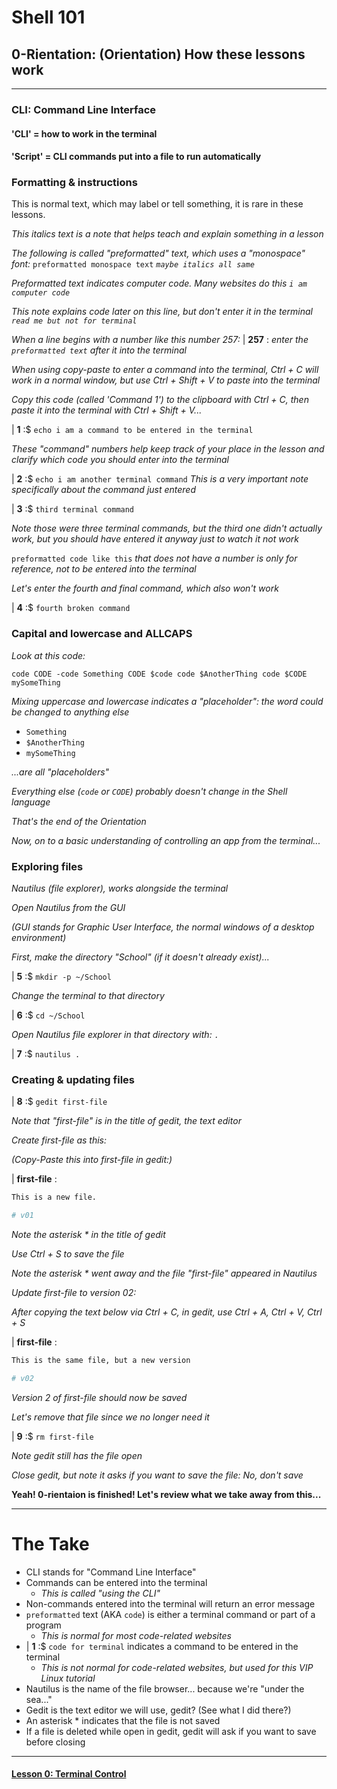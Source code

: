 # Shell 101
## 0-Rientation: (Orientation) How these lessons work

___

### CLI: Command Line Interface

#### 'CLI' = how to work in the terminal

#### 'Script' = CLI commands put into a file to run automatically

### Formatting & instructions

This is normal text, which may label or tell something, it is rare in these lessons.

*This italics text is a note that helps teach and explain something in a lesson*

*The following is called "preformatted" text, which uses a "monospace" font:* `preformatted monospace text` *`maybe italics all same`*

*Preformatted text indicates computer code. Many websites do this `i am computer code`*

*This note explains code later on this line, but don't enter it in the terminal `read me but not for terminal`*

*When a line begins with a number like this number 257:* | **257** : *enter the `preformatted text` after it into the terminal*

*When using copy-paste to enter a command into the terminal, Ctrl + C will work in a normal window, but use Ctrl + Shift + V to paste into the terminal*

*Copy this code (called 'Command 1') to the clipboard with Ctrl + C, then paste it into the terminal with Ctrl + Shift + V...*

| **1** :$ `echo i am a command to be entered in the terminal`

*These "command" numbers help keep track of your place in the lesson and clarify which code you should enter into the terminal*

| **2** :$ `echo i am another terminal command` *This is a very important note specifically about the command just entered*

| **3** :$ `third terminal command`

*Note those were three terminal commands, but the third one didn't actually work, but you should have entered it anyway just to watch it not work*

`preformatted code like this` *that does not have a number is only for reference, not to be entered into the terminal*

*Let's enter the fourth and final command, which also won't work*

| **4** :$ `fourth broken command`

### Capital and lowercase and ALLCAPS

*Look at this code:*

`code CODE -code Something CODE $code code $AnotherThing code $CODE mySomeThing`

*Mixing uppercase and lowercase indicates a "placeholder": the word could be changed to anything else*

- `Something`
- `$AnotherThing`
- `mySomeThing`

*...are all "placeholders"*

*Everything else (`code` or `CODE`) probably doesn't change in the Shell language*


*That's the end of the Orientation*

*Now, on to a basic understanding of controlling an app from the terminal...*

### Exploring files

*Nautilus (file explorer), works alongside the terminal*

*Open Nautilus from the GUI*

*(GUI stands for Graphic User Interface, the normal windows of a desktop environment)*

*First, make the directory "School" (if it doesn't already exist)...*

| **5** :$ `mkdir -p ~/School`

*Change the terminal to that directory*

| **6** :$ `cd ~/School`

*Open Nautilus file explorer in that directory with: `.`*

| **7** :$ `nautilus .`

### Creating & updating files

| **8** :$ `gedit first-file`

*Note that "first-file" is in the title of gedit, the text editor*

*Create first-file as this:*

*(Copy-Paste this into first-file in gedit:)*

| **first-file** :

```sh
This is a new file.

# v01
```

*Note the asterisk * in the title of gedit*

*Use Ctrl + S to save the file*

*Note the asterisk * went away and the file "first-file" appeared in Nautilus*

*Update first-file to version 02:*

*After copying the text below via Ctrl + C, in gedit, use Ctrl + A, Ctrl + V, Ctrl + S*

| **first-file** :

```sh
This is the same file, but a new version

# v02
```

*Version 2 of first-file should now be saved*

*Let's remove that file since we no longer need it*

| **9** :$ `rm first-file`

*Note gedit still has the file open*

*Close gedit, but note it asks if you want to save the file: No, don't save*

**Yeah! 0-rientaion is finished! Let's review what we take away from this...**

___

# The Take

- CLI stands for "Command Line Interface"
- Commands can be entered into the terminal
  - *This is called "using the CLI"*
- Non-commands entered into the terminal will return an error message
- `preformatted` text (AKA `code`) is either a terminal command or part of a program
  - *This is normal for most code-related websites*
- | **1** :$ `code for terminal` indicates a command to be entered in the terminal
  - *This is not normal for code-related websites, but used for this VIP Linux tutorial*
- Nautilus is the name of the file browser... because we're "under the sea..."
- Gedit is the text editor we will use, gedit? (See what I did there?)
- An asterisk * indicates that the file is not saved
- If a file is deleted while open in gedit, gedit will ask if you want to save before closing

___
#### [Lesson 0: Terminal Control](https://github.com/inkVerb/vip/blob/master/101-shell/Lesson-00.md)
